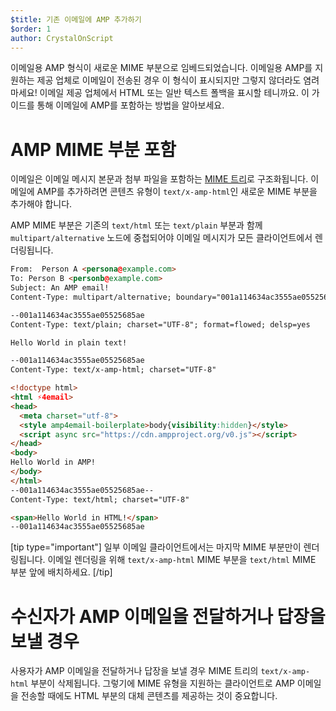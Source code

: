```yaml
---
$title: 기존 이메일에 AMP 추가하기
$order: 1
author: CrystalOnScript
---
```


이메일용 AMP 형식이 새로운 MIME 부분으로 임베드되었습니다. 이메일용 AMP를 지원하는 제공 업체로 이메일이 전송된 경우 이 형식이 표시되지만 그렇지 않더라도 염려 마세요! 이메일 제공 업체에서 HTML 또는 일반 텍스트 폴백을 표시할 테니까요. 이 가이드를 통해 이메일에 AMP를 포함하는 방법을 알아보세요.

# AMP MIME 부분 포함

이메일은 이메일 메시지 본문과 첨부 파일을 포함하는 [MIME 트리](https://en.wikipedia.org/wiki/MIME)로 구조화됩니다. 이메일에 AMP를 추가하려면 콘텐츠 유형이 `text/x-amp-html`인 새로운 MIME 부분을 추가해야 합니다.

AMP MIME 부분은 기존의 `text/html` 또는 `text/plain` 부분과 함께 `multipart/alternative` 노드에 중첩되어야 이메일 메시지가 모든 클라이언트에서 렌더링됩니다.

```html
From:  Person A <persona@example.com>
To: Person B <personb@example.com>
Subject: An AMP email!
Content-Type: multipart/alternative; boundary="001a114634ac3555ae05525685ae"

--001a114634ac3555ae05525685ae
Content-Type: text/plain; charset="UTF-8"; format=flowed; delsp=yes

Hello World in plain text!

--001a114634ac3555ae05525685ae
Content-Type: text/x-amp-html; charset="UTF-8"

<!doctype html>
<html ⚡4email>
<head>
  <meta charset="utf-8">
  <style amp4email-boilerplate>body{visibility:hidden}</style>
  <script async src="https://cdn.ampproject.org/v0.js"></script>
</head>
<body>
Hello World in AMP!
</body>
</html>
--001a114634ac3555ae05525685ae--
Content-Type: text/html; charset="UTF-8"

<span>Hello World in HTML!</span>
--001a114634ac3555ae05525685ae
```

[tip type="important"] 일부 이메일 클라이언트에서는 마지막 MIME 부분만이 렌더링됩니다. 이메일 렌더링을 위해 `text/x-amp-html` MIME 부분을 `text/html` MIME 부분 앞에 배치하세요. [/tip]

# 수신자가 AMP 이메일을 전달하거나 답장을 보낼 경우

사용자가 AMP 이메일을 전달하거나 답장을 보낼 경우 MIME 트리의 `text/x-amp-html` 부분이 삭제됩니다. 그렇기에 MIME 유형을 지원하는 클라이언트로 AMP 이메일을 전송할 때에도 HTML 부분의 대체 콘텐츠를 제공하는 것이 중요합니다.
